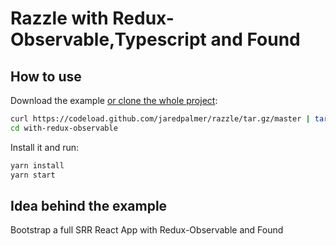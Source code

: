 # Razzle with Redux-Observable,Typescript and Found

## How to use

Download the example [or clone the whole project](https://github.com/jaredpalmer/razzle.git):

```bash
curl https://codeload.github.com/jaredpalmer/razzle/tar.gz/master | tar -xz --strip=2 razzle-master/examples/with-redux-observable
cd with-redux-observable
```

Install it and run:

```bash
yarn install
yarn start
```

## Idea behind the example

Bootstrap a full SRR React App with Redux-Observable and Found
